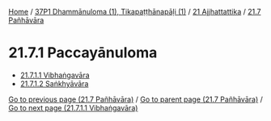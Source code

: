 
[Home](/) / [37P1 Dhammānuloma (1), Tikapaṭṭhānapāḷi (1)](../...md) / [21 Ajjhattattika](...md) / [21.7 Pañhāvāra](../37P1/21/21.7.md)

# 21.7.1 Paccayānuloma

* [21.7.1.1 Vibhaṅgavāra](21.7.1/21.7.1.1.md)
* [21.7.1.2 Saṅkhyāvāra](21.7.1/21.7.1.2.md)

[Go to previous page (21.7 Pañhāvāra)](../37P1/21/21.7.md) / [Go to parent page (21.7 Pañhāvāra)](../37P1/21/21.7.md) / [Go to next page (21.7.1.1 Vibhaṅgavāra)](21.7.1/21.7.1.1.md)


